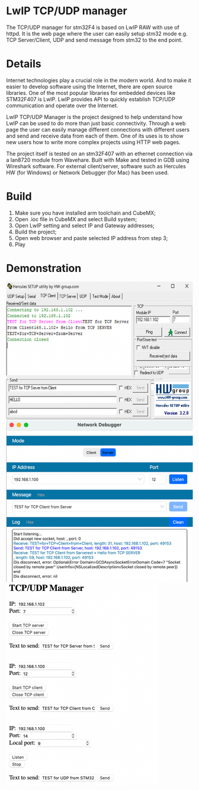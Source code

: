 # LwIP TCP/UDP manager
The TCP/UDP manager for stm32F4 is based on LwIP RAW with use of httpd. It is the web page where the user can easily setup stm32 mode e.g. TCP Server/Client, UDP and send message from stm32 to the end point.

# Details
Internet technologies play a crucial role in the modern world. And to make it easier to develop software using the Internet, there are open source libraries. One of the most popular libraries for embedded devices like STM32F407 is LwIP. LwIP provides API to quickly establish TCP/UDP communication and operate over the Internet.

LwIP TCP/UDP Manager is the project designed to help understand how LwIP can be used to do more than just basic connectivity. Through a web page the user can easily manage different connections with different users and send and receive data from each of them. One of its uses is to show new users how to write more complex projects using HTTP web pages.

The project itself is tested on an stm32F407 with an ethernet connection via a lan8720 module from Wavehare. Built with Make and tested in GDB using Wireshark software. For external client/server, software such as Hercules HW (for Windows) or Network Debugger (for Mac) has been used.

# Build
1. Make sure you have installed arm toolchain and CubeMX;
2. Open .ioc file in CubeMX and select Build system;
3. Open LwIP setting and select IP and Gateway addresses;
4. Build the project;
5. Open web browser and paste selected IP address from step 3;
6. Play

# Demonstration

<img src="/pics/tcpServer.png" width="613" height="372"/>
<img src="/pics/tcpClient.png" width="516" height="436"/>
<img src="/pics/webpage.png" width="410" height="545"/>
